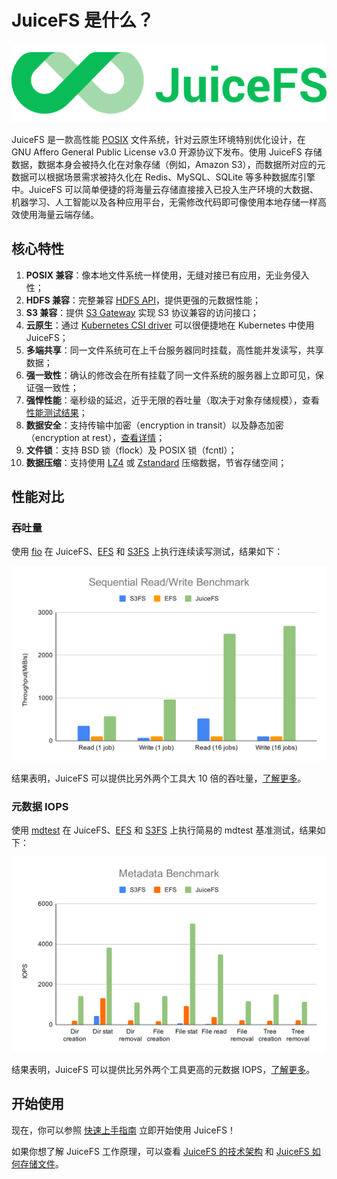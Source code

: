 # JuiceFS 是什么？

![JuiceFS LOGO](../images/juicefs-logo.png)

JuiceFS 是一款高性能 [POSIX](https://en.wikipedia.org/wiki/POSIX) 文件系统，针对云原生环境特别优化设计，在 GNU Affero General Public License v3.0 开源协议下发布。使用 JuiceFS 存储数据，数据本身会被持久化在对象存储（例如，Amazon S3），而数据所对应的元数据可以根据场景需求被持久化在 Redis、MySQL、SQLite 等多种数据库引擎中。JuiceFS 可以简单便捷的将海量云存储直接接入已投入生产环境的大数据、机器学习、人工智能以及各种应用平台，无需修改代码即可像使用本地存储一样高效使用海量云端存储。

## 核心特性

1. **POSIX 兼容**：像本地文件系统一样使用，无缝对接已有应用，无业务侵入性；
2. **HDFS 兼容**：完整兼容 [HDFS API](hadoop_java_sdk.md)，提供更强的元数据性能；
3. **S3 兼容**：提供 [S3 Gateway](s3_gateway.md) 实现 S3 协议兼容的访问接口；
4. **云原生**：通过 [Kubernetes CSI driver](juicefs_on_kubernetes.md) 可以很便捷地在 Kubernetes 中使用 JuiceFS；
5. **多端共享**：同一文件系统可在上千台服务器同时挂载，高性能并发读写，共享数据；
6. **强一致性**：确认的修改会在所有挂载了同一文件系统的服务器上立即可见，保证强一致性；
7. **强悍性能**：毫秒级的延迟，近乎无限的吞吐量（取决于对象存储规模），查看[性能测试结果](benchmark.md)；
8. **数据安全**：支持传输中加密（encryption in transit）以及静态加密（encryption at rest），[查看详情](encrypt.md)；
9. **文件锁**：支持 BSD 锁（flock）及 POSIX 锁（fcntl）；
10. **数据压缩**：支持使用 [LZ4](https://lz4.github.io/lz4) 或 [Zstandard](https://facebook.github.io/zstd) 压缩数据，节省存储空间；

## 性能对比

### 吞吐量

使用 [fio](https://github.com/axboe/fio) 在 JuiceFS、[EFS](https://aws.amazon.com/efs) 和 [S3FS](https://github.com/s3fs-fuse/s3fs-fuse) 上执行连续读写测试，结果如下：

[![Sequential Read Write Benchmark](../images/sequential-read-write-benchmark.svg)](../images/sequential-read-write-benchmark.svg)

结果表明，JuiceFS 可以提供比另外两个工具大 10 倍的吞吐量，[了解更多](../en/fio.md)。

### 元数据 IOPS

使用 [mdtest](https://github.com/hpc/ior) 在 JuiceFS、[EFS](https://aws.amazon.com/efs) 和 [S3FS](https://github.com/s3fs-fuse/s3fs-fuse) 上执行简易的 mdtest  基准测试，结果如下：

[![Metadata Benchmark](../images/metadata-benchmark.svg)](../images/metadata-benchmark.svg)

结果表明，JuiceFS 可以提供比另外两个工具更高的元数据 IOPS，[了解更多](../en/mdtest.md)。

## 开始使用

现在，你可以参照 [快速上手指南](quick_start_guide.md) 立即开始使用 JuiceFS！

如果你想了解 JuiceFS 工作原理，可以查看  [JuiceFS 的技术架构](architecture.md) 和 [JuiceFS 如何存储文件](how_juicefs_store_files.md)。
